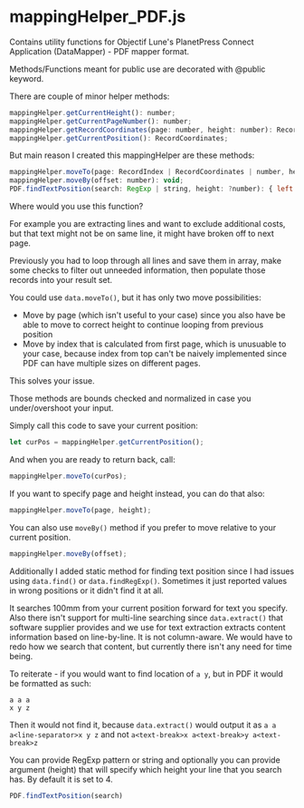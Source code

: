 # mappingHelper_PDF.js

Contains utility functions for Objectif Lune's PlanetPress Connect Application (DataMapper) - PDF mapper format.

Methods/Functions meant for public use are decorated with @public keyword.

There are couple of minor helper methods:

```javascript
mappingHelper.getCurrentHeight(): number;
mappingHelper.getCurrentPageNumber(): number;
mappingHelper.getRecordCoordinates(page: number, height: number): RecordCoordinates;
mappingHelper.getCurrentPosition(): RecordCoordinates;
```

But main reason I created this mappingHelper are these methods:

```javascript
mappingHelper.moveTo(page: RecordIndex | RecordCoordinates | number, height: ?number): void;
mappingHelper.moveBy(offset: number): void;
PDF.findTextPosition(search: RegExp | string, height: ?number): { left: number, right: number, offset: number };
```

Where would you use this function?

For example you are extracting lines and want to exclude additional costs, but that text might not be on same line,
it might have broken off to next page.

Previously you had to loop through all lines and save them in array, make some checks to filter out unneeded information,
then populate those records into your result set.

You could use `data.moveTo()`, but it has only two move possibilities:

- Move by page (which isn't useful to your case) since you also have be able to move to correct height to continue looping from previous position
- Move by index that is calculated from first page, which is unusuable to your case, because index from top can't be naively implemented since PDF can have multiple sizes on different pages.

This solves your issue.

Those methods are bounds checked and normalized in case you under/overshoot your input.

Simply call this code to save your current position:

```javascript
let curPos = mappingHelper.getCurrentPosition();
```

And when you are ready to return back, call:

```javascript
mappingHelper.moveTo(curPos);
```

If you want to specify page and height instead, you can do that also:

```javascript
mappingHelper.moveTo(page, height);
```

You can also use `moveBy()` method if you prefer to move relative to your current position.

```javascript
mappingHelper.moveBy(offset);
```

Additionally I added static method for finding text position since I had issues using `data.find()` or `data.findRegExp()`.
Sometimes it just reported values in wrong positions or it didn't find it at all.

It searches 100mm from your current position forward for text you specify.
Also there isn't support for multi-line searching since `data.extract()` that software supplier provides and we use for text extraction extracts content information based on line-by-line. It is not column-aware. We would have to redo how we search that content, but currently there isn't any need for time being.

To reiterate - if you would want to find location of `a y`, but in PDF it would be formatted as such:

```plaintext
a a a
x y z
```

Then it would not find it, because `data.extract()` would output it as `a a a<line-separator>x y z` and not `a<text-break>x a<text-break>y a<text-break>z`

You can provide RegExp pattern or string and optionally you can provide argument (height) that will specify which height your line that you search has.
By default it is set to 4.

```javascript
PDF.findTextPosition(search)
```
